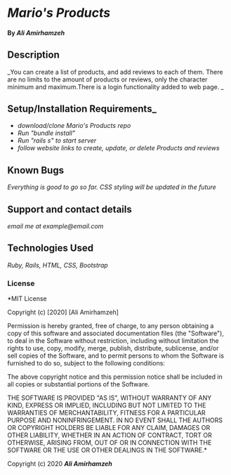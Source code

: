 # _Mario's Products_



#### By _**Ali Amirhamzeh**_

## Description

_You can create a list of products, and add reviews to each of them. There are no limits to the amount of products or reviews, only the character minimum and maximum.There is a login functionality added to web page. _

## Setup/Installation Requirements_

* _download/clone Mario's Products repo_
* _Run "bundle install"_
* _Run "rails s" to start server_
* _follow website links to create, update, or delete Products and reviews_


## Known Bugs

_Everything is good to go so far. CSS styling will be updated in the future_

## Support and contact details

_email me at example@email.com_

## Technologies Used

_Ruby, Rails, HTML, CSS, Bootstrap_

### License

*MIT License

Copyright (c) [2020] [Ali Amirhamzeh]

Permission is hereby granted, free of charge, to any person obtaining a copy
of this software and associated documentation files (the "Software"), to deal
in the Software without restriction, including without limitation the rights
to use, copy, modify, merge, publish, distribute, sublicense, and/or sell
copies of the Software, and to permit persons to whom the Software is
furnished to do so, subject to the following conditions:

The above copyright notice and this permission notice shall be included in all
copies or substantial portions of the Software.

THE SOFTWARE IS PROVIDED "AS IS", WITHOUT WARRANTY OF ANY KIND, EXPRESS OR
IMPLIED, INCLUDING BUT NOT LIMITED TO THE WARRANTIES OF MERCHANTABILITY,
FITNESS FOR A PARTICULAR PURPOSE AND NONINFRINGEMENT. IN NO EVENT SHALL THE
AUTHORS OR COPYRIGHT HOLDERS BE LIABLE FOR ANY CLAIM, DAMAGES OR OTHER
LIABILITY, WHETHER IN AN ACTION OF CONTRACT, TORT OR OTHERWISE, ARISING FROM,
OUT OF OR IN CONNECTION WITH THE SOFTWARE OR THE USE OR OTHER DEALINGS IN THE
SOFTWARE.*

Copyright (c) 2020 **_Ali Amirhamzeh_**
